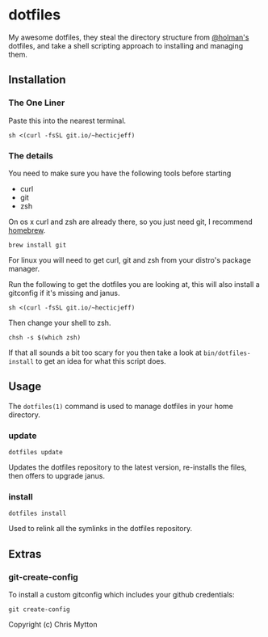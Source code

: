 dotfiles
========

My awesome dotfiles, they steal the directory structure from
[@holman's](https://github.com/holman/dotfiles) dotfiles, and take a
shell scripting approach to installing and managing them.

## Installation

### The One Liner

Paste this into the nearest terminal.

    sh <(curl -fsSL git.io/~hecticjeff)

### The details

You need to make sure you have the following tools before starting

* curl
* git
* zsh

On os x curl and zsh are already there, so you just need git, I
recommend [homebrew](https://github.com/mxcl/homebrew).

    brew install git

For linux you will need to get curl, git and zsh from your distro's
package manager.

Run the following to get the dotfiles you are looking at, this
will also install a gitconfig if it's missing and janus.

    sh <(curl -fsSL git.io/~hecticjeff)

Then change your shell to zsh.

    chsh -s $(which zsh)

If that all sounds a bit too scary for you then take a look at
`bin/dotfiles-install` to get an idea for what this script does.

## Usage

The `dotfiles(1)` command is used to manage dotfiles in your home
directory.

### update

    dotfiles update

Updates the dotfiles repository to the latest version, re-installs the
files, then offers to upgrade janus.

### install

    dotfiles install

Used to relink all the symlinks in the dotfiles repository.

## Extras

### git-create-config

To install a custom gitconfig which includes your github credentials:

    git create-config

Copyright (c) Chris Mytton
